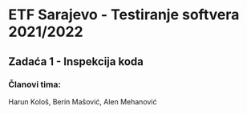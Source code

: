 # ETF Sarajevo - Testiranje softvera 2021/2022

## Zadaća 1 - Inspekcija koda
### Članovi tima:
Harun Kološ,
Berin Mašović,
Alen Mehanović


